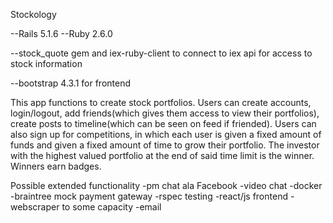 Stockology

--Rails 5.1.6
--Ruby 2.6.0

--stock_quote gem and iex-ruby-client to connect to iex api for
access to stock information

--bootstrap 4.3.1 for frontend

This app functions to create stock portfolios.  Users can create accounts,
login/logout, add friends(which gives them access to view their portfolios),
create posts to timeline(which can be seen on feed if friended). Users can also
sign up for competitions, in which each user is given a fixed amount of funds and
given a fixed amount of time to grow their portfolio.  The investor with the highest
valued portfolio at the end of said time limit is the winner. Winners earn badges.  

Possible extended functionality
-pm chat ala Facebook
-video chat
-docker
-braintree mock payment gateway 
-rspec testing 
-react/js frontend
-webscraper to some capacity 
-email

